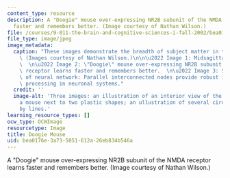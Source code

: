 ```yaml
---
content_type: resource
description: A "Doogie" mouse over-expressing NR2B subunit of the NMDA receptor learns
  faster and remembers better. (Image courtesy of Nathan Wilson.)
file: /courses/9-011-the-brain-and-cognitive-sciences-i-fall-2002/bea0176e3a735051612a26eb834b546a_9-011f02-th.jpg
file_type: image/jpeg
image_metadata:
  caption: "These images demonstrate the breadth of subject matter in this course.\
    \ (Images courtesy of Nathan Wilson.)\n\n\u2022 Image 1: Midsagittal brain section.\
    \  \n\u2022 Image 2: \"Doogie\" mouse over-expressing NR2B subunit of the NMDA\
    \ receptor learns faster and remembers better.  \n\u2022 Image 3: Schematic representation\
    \ of neural network: Parallel interconnected nodes provide robust information\
    \ processing in neuronal systems."
  credit: ''
  image-alt: 'Three images: an illustration of an interior view of the human brain;
    a mouse next to two plastic shapes; an ullustration of several circles interconnected
    by lines.'
learning_resource_types: []
ocw_type: OCWImage
resourcetype: Image
title: Doogie Mouse
uid: bea0176e-3a73-5051-612a-26eb834b546a
---
```

A "Doogie" mouse over-expressing NR2B subunit of the NMDA receptor learns faster and remembers better. (Image courtesy of Nathan Wilson.)

